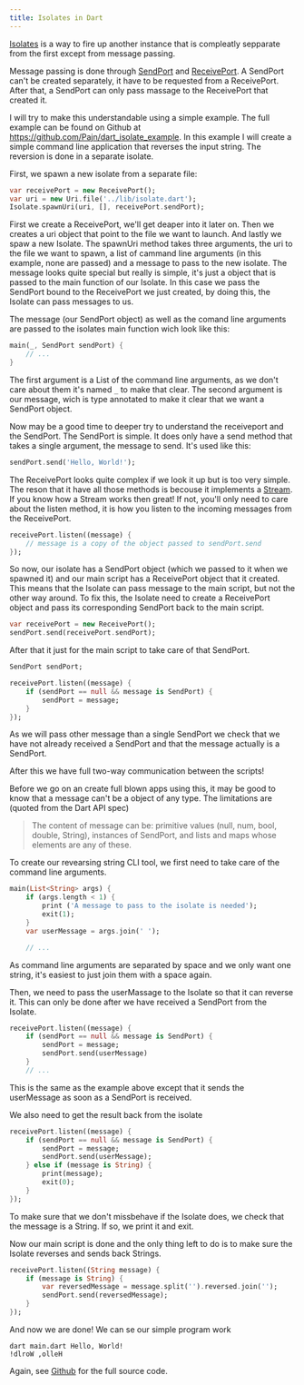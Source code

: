 ```yaml
---
title: Isolates in Dart
---
```

[Isolates](https://api.dartlang.org/apidocs/channels/be/dartdoc-viewer/dart-isolate.Isolate) is a way to fire up another instance that is compleatly sepparate from the first except from message passing.

Message passing is done through [SendPort](https://api.dartlang.org/apidocs/channels/be/dartdoc-viewer/dart-isolate.SendPort) and [ReceivePort](https://api.dartlang.org/apidocs/channels/be/dartdoc-viewer/dart-isolate.ReceivePort). A SendPort can't be created separately, it have to be requested from a ReceivePort. After that, a SendPort can only pass massage to the ReceivePort that created it.

I will try to make this understandable using a simple example. The full example can be found on Github at <https://github.com/Pajn/dart_isolate_example>. In this example I will create a simple command line application that reverses the input string. The reversion is done in a separate isolate.

First, we spawn a new isolate from a separate file:
```dart
var receivePort = new ReceivePort();
var uri = new Uri.file('../lib/isolate.dart');
Isolate.spawnUri(uri, [], receivePort.sendPort);
```
First we create a ReceivePort, we'll get deaper into it later on. Then we creates a uri object that point to the file we want to launch. And lastly we spaw a new Isolate. The spawnUri method takes three arguments, the uri to the file we want to spawn, a list of cammand line arguments (in this example, none are passed) and a message to pass to the new isolate.
The message looks quite special but really is simple, it's just a object that is passed to the main function of our Isolate. In this case we pass the SendPort bound to the ReceivePort we just created, by doing this, the Isolate can pass messages to us.

The message (our SendPort object) as well as the comand line arguments are passed to the isolates main function wich look like this:
```dart
main(_, SendPort sendPort) {
    // ...
}
```
The first argument is a List of the command line arguments, as we don't care about them it's named `_` to make that clear. The second argument is our message, wich is type annotated to make it clear that we want a SendPort object.

Now may be a good time to deeper try to understand the receiveport and the SendPort. The SendPort is simple. It does only have a send method that takes a single argument, the message to send. It's used like this:
```dart
sendPort.send('Hello, World!');
```
The ReceivePort looks quite complex if we look it up but is too very simple. The reson that it have all those methods is becouse it implements a [Stream](https://api.dartlang.org/apidocs/channels/be/dartdoc-viewer/dart-async.Stream). If you know how a Stream works then great! If not, you'll only need to care about the listen method, it is how you listen to the incoming messages from the ReceivePort.
```dart
receivePort.listen((message) {
	// message is a copy of the object passed to sendPort.send
});
```

So now, our isolate has a SendPort object (which we passed to it when we spawned it) and our main script has a ReceivePort object that it created. This means that the Isolate can pass message to the main script, but not the other way around. To fix this, the Isolate need to create a ReceivePort object and pass its corresponding SendPort back to the main script.
```dart
var receivePort = new ReceivePort();
sendPort.send(receivePort.sendPort);
```
After that it just for the main script to take care of that SendPort.
```dart
SendPort sendPort;

receivePort.listen((message) {
    if (sendPort == null && message is SendPort) {
        sendPort = message;
    }
});
```
As we will pass other message than a single SendPort we check that we have not already received a SendPort and that the message actually is a SendPort.

After this we have full two-way communication between the scripts!

Before we go on an create full blown apps using this, it may be good to know that a message can't be a object of any type. The limitations are (quoted from the Dart API spec)
>The content of message can be: primitive values (null, num, bool, double, String), instances of SendPort, and lists and maps whose elements are any of these.

To create our revearsing string CLI tool, we first need to take care of the command line arguments.
```dart
main(List<String> args) {
    if (args.length < 1) {
        print ('A message to pass to the isolate is needed');
        exit(1);
    }
    var userMessage = args.join(' ');

    // ...
```
As command line arguments are separated by space and we only want one string, it's easiest to just join them with a space again.

Then, we need to pass the userMassage to the Isolate so that it can reverse it. This can only be done after we have received a SendPort from the Isolate.
```dart
receivePort.listen((message) {
    if (sendPort == null && message is SendPort) {
        sendPort = message;
        sendPort.send(userMessage)
    }
    // ...
```
This is the same as the example above except that it sends the userMessage as soon as a SendPort is received.

We also need to get the result back from the isolate
```dart
receivePort.listen((message) {
    if (sendPort == null && message is SendPort) {
        sendPort = message;
        sendPort.send(userMessage);
    } else if (message is String) {
        print(message);
        exit(0);
    }
});
```
To make sure that we don't missbehave if the Isolate does, we check that the message is a String. If so, we print it and exit.

Now our main script is done and the only thing left to do is to make sure the Isolate reverses and sends back Strings.
```dart
receivePort.listen((String message) {
    if (message is String) {
        var reversedMessage = message.split('').reversed.join('');
        sendPort.send(reversedMessage);
    }
});
```

And now we are done! We can se our simple program work
```
dart main.dart Hello, World!
!dlroW ,olleH
```

Again, see [Github](https://github.com/Pajn/dart_isolate_example) for the full source code.
